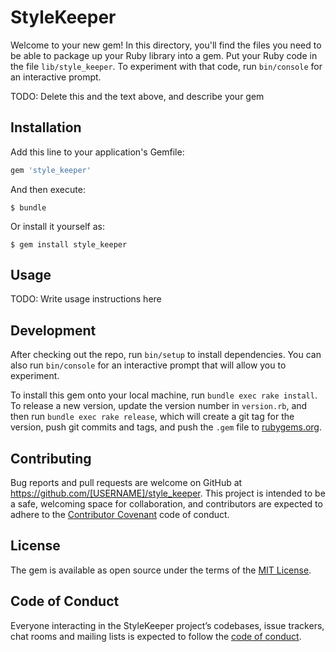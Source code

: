 # StyleKeeper

Welcome to your new gem! In this directory, you'll find the files you need to be able to package up your Ruby library into a gem. Put your Ruby code in the file `lib/style_keeper`. To experiment with that code, run `bin/console` for an interactive prompt.

TODO: Delete this and the text above, and describe your gem

## Installation

Add this line to your application's Gemfile:

```ruby
gem 'style_keeper'
```

And then execute:

    $ bundle

Or install it yourself as:

    $ gem install style_keeper

## Usage

TODO: Write usage instructions here

## Development

After checking out the repo, run `bin/setup` to install dependencies. You can also run `bin/console` for an interactive prompt that will allow you to experiment.

To install this gem onto your local machine, run `bundle exec rake install`. To release a new version, update the version number in `version.rb`, and then run `bundle exec rake release`, which will create a git tag for the version, push git commits and tags, and push the `.gem` file to [rubygems.org](https://rubygems.org).

## Contributing

Bug reports and pull requests are welcome on GitHub at https://github.com/[USERNAME]/style_keeper. This project is intended to be a safe, welcoming space for collaboration, and contributors are expected to adhere to the [Contributor Covenant](http://contributor-covenant.org) code of conduct.

## License

The gem is available as open source under the terms of the [MIT License](https://opensource.org/licenses/MIT).

## Code of Conduct

Everyone interacting in the StyleKeeper project’s codebases, issue trackers, chat rooms and mailing lists is expected to follow the [code of conduct](https://github.com/[USERNAME]/style_keeper/blob/master/CODE_OF_CONDUCT.md).
